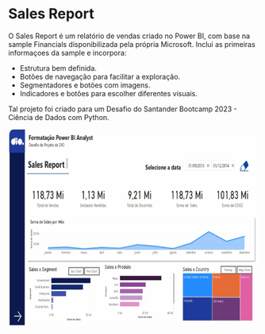 # Sales Report

O Sales Report é um relatório de vendas criado no Power BI, com base na sample Financials disponibilizada pela própria Microsoft. Inclui as primeiras informaçoes da sample e incorpora:
- Estrutura bem definida.
- Botões de navegação para facilitar a exploração.
- Segmentadores e botões com imagens.
- Indicadores e botões para escolher diferentes visuais.

Tal projeto foi criado para um Desafio do Santander Bootcamp 2023 - Ciência de Dados com Python.

<p align="center">
  <img width="650" height="400" src="report.gif">
</p>



